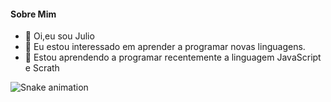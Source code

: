 #### Sobre Mim
- 👋 Oi,eu sou Julio 
- 👀 Eu estou interessado em aprender a programar novas linguagens.
- 🌱 Estou aprendendo a programar recentemente a linguagem JavaScript e Scrath

![Snake animation](https://github.com/Julio/Julio/blob/output/github-contribution-grid-snake.svg)

<!---
Julio0807/Julio0807 is a ✨ special ✨ repository because its `README.md` (this file) appears on your GitHub profile.
You can click the Preview link to take a look at your changes.
--->
